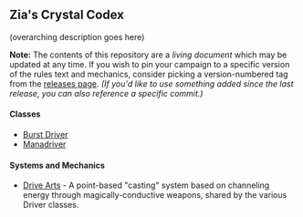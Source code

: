 ## Zia's Crystal Codex
(overarching description goes here)

**Note:** The contents of this repository are a *living document* which may be updated at any time.
If you wish to pin your campaign to a specific version of the rules text and mechanics, consider picking a version-numbered tag from the
[releases page](../releases).
*(If you'd like to use something added since the last release, you can also reference a specific commit.)*

#### Classes
- [Burst Driver](classes/burst-driver.md)
- [Manadriver](classes/manadriver.md)

#### Systems and Mechanics
- [Drive Arts](systems/drive-arts.md) -
A point-based "casting" system based on channeling energy through magically-conductive weapons, shared by the various Driver classes.
